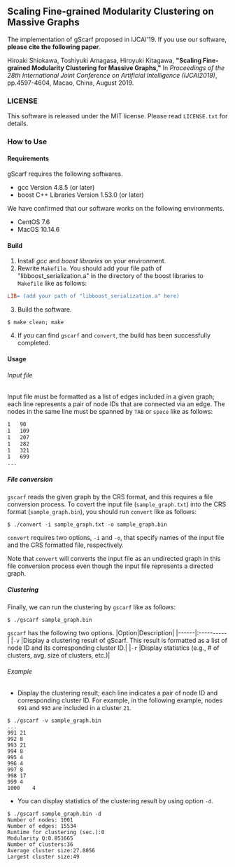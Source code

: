 ## Scaling Fine-grained Modularity Clustering on Massive Graphs
The implementation of gScarf proposed in IJCAI'19.
If you use our software, **please cite the following paper**.

 Hiroaki Shiokawa, Toshiyuki Amagasa, Hiroyuki Kitagawa, 
**"Scaling Fine-grained Modularity Clustering for Massive Graphs,"** 
In _Proceedings of the 28th International Joint Conference on Artificial Intelligence (IJCAI2019)_, pp.4597-4604, Macao, China, August 2019. 

### LICENSE
This software is released under the MIT license. Please read `LICENSE.txt` for details.

### How to Use
#### Requirements
gScarf requires the following softwares.
* gcc Version 4.8.5 (or later)
* boost C++ Libraries Version 1.53.0 (or later)

We have confirmed that our software works on the following environments.
* CentOS 7.6
* MacOS 10.14.6

#### Build
1. Install *gcc* and *boost libraries* on your environment.
2. Rewrite `Makefile`. You should add your file path of "libboost_serialization.a" in the directory of the boost libraries to `Makefile` like as follows:
```Makefile
LIB= (add your path of "libboost_serialization.a" here)
```
3. Build the software.
```
$ make clean; make
```
4. If you can find `gscarf` and `convert`, the build has been successfully completed.

#### Usage
###### Input file
Input file must be formatted as a list of edges included in a given graph; each line represents a pair of node IDs that are connected via an edge. The nodes in the same line must be spanned by `TAB` or `space` like as follows:
``` sample_graph.txt
1	90
1	109
1	207
1	282
1	321
1	699
...
```

##### File conversion
`gscarf` reads the given graph by the CRS format, and this requires a file conversion process. 
To covert the input file (`sample_graph.txt`) into the CRS format (`sample_graph.bin`), you should run `convert` like as follows:
``` convert
$ ./convert -i sample_graph.txt -o sample_graph.bin
```
`convert` requires two options, `-i` and `-o`, that specify names of the input file and the CRS formatted file, respectively.

Note that `convert` will converts the input file as an undirected graph in this file conversion process even though the input file represents a directed graph.

##### Clustering
Finally, we can run the clustering by `gscarf` like as follows:
```
$ ./gscarf sample_graph.bin
```
`gscarf` has the following two options.
|Option|Description|
|------|:----------|
|`-v`  |Display a clustering result of gScarf. This result is formatted as a list of node ID and its corresponding cluster ID.|
|`-r`  |Display statistics (e.g., # of clusters, avg. size of clusters, etc.)|

###### Example
* Display the clustering result; each line indicates a pair of node ID and corresponding cluster ID.
For example, in the following example, nodes `991` and `993` are included in a cluster `21`.
```
$ ./gscarf -v sample_graph.bin
...
991	21
992	8
993	21
994	8
995	4
996	4
997	8
998	17
999	4
1000	4
```

* You can display statistics of the clustering result by using option `-d`.
```
$ ./gscarf sample_graph.bin -d
Number of nodes: 1001
Number of edges: 15534
Runtime for clustering (sec.):0
Modularity Q:0.851665
Number of clusters:36
Average cluster size:27.8056
Largest cluster size:49
```
